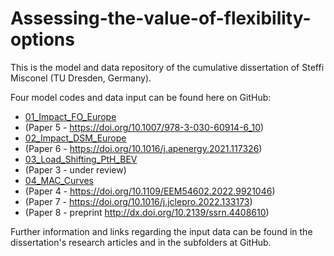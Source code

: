 # Assessing-the-value-of-flexibility-options

This is the model and data repository of the cumulative dissertation of Steffi Misconel (TU Dresden, Germany).

Four model codes and data input can be found here on GitHub:

- [01_Impact_FO_Europe](/01_Impact_FO_Europe)
-   (Paper 5 - https://doi.org/10.1007/978-3-030-60914-6_10)
- [02_Impact_DSM_Europe](/02_Impact_DSM_Europe)
-   (Paper 6 - https://doi.org/10.1016/j.apenergy.2021.117326)
- [03_Load_Shifting_PtH_BEV](/03_Load_Shifting_PtH_BEV)
-   (Paper 3 - under review)
- [04_MAC_Curves](/04_MAC_Curves)
-   (Paper 4 - https://doi.org/10.1109/EEM54602.2022.9921046)
-   (Paper 7 - https://doi.org/10.1016/j.jclepro.2022.133173)
-   (Paper 8 - preprint http://dx.doi.org/10.2139/ssrn.4408610)

Further information and links regarding the input data can be found in the dissertation's research articles and in the subfolders at GitHub.

